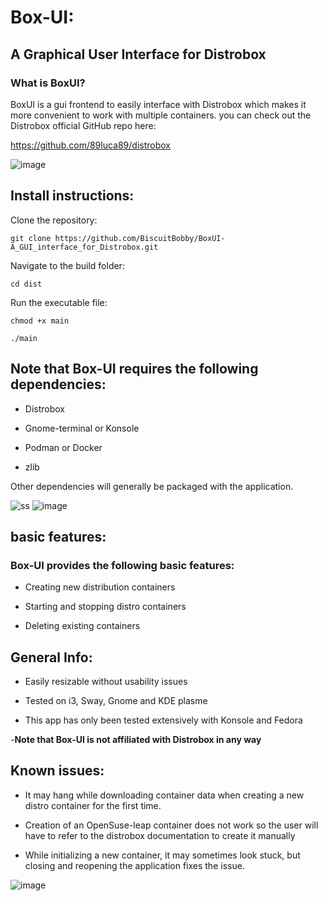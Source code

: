 # Box-UI: 
## A Graphical User Interface for Distrobox
### What is BoxUI?

BoxUI is a gui frontend to easily interface with Distrobox which makes it more convenient to work with multiple containers. 
you can check out the Distrobox official GitHub repo here:

https://github.com/89luca89/distrobox

![image](https://user-images.githubusercontent.com/87699062/227215238-42b1277d-d2ed-4552-8265-4b261613efc3.png)

## Install instructions:
Clone the repository:

```git clone https://github.com/BiscuitBobby/BoxUI-A_GUI_interface_for_Distrobox.git```

Navigate to the build folder:

```cd dist```

Run the executable file:

```chmod +x main```

```./main```

## Note that Box-UI requires the following dependencies:
- Distrobox

- Gnome-terminal or Konsole

- Podman or Docker

- zlib

Other dependencies will generally be packaged with the application.

![ss](https://user-images.githubusercontent.com/87699062/227241222-09f4b8ed-bc21-451c-bae8-53e4c1761d5b.png)
![image](https://user-images.githubusercontent.com/87699062/229911449-a279306e-9cf2-4a60-8642-973e29d9949c.png)

## basic features:
### Box-UI provides the following basic features:
- Creating new distribution containers

- Starting and stopping distro containers

- Deleting existing containers
## General Info:
- Easily resizable without usability issues

- Tested on i3, Sway, Gnome and KDE plasme

- This app has only been tested extensively with Konsole and Fedora

-**Note that Box-UI is not affiliated with Distrobox in any way**

## Known issues:
- It may hang while downloading container data when creating a new distro container for the first time.

- Creation of an OpenSuse-leap container does not work so the user will have to refer to the distrobox documentation to create it manually

- While initializing a new container, it may sometimes look stuck, but closing and reopening the application fixes the issue.

![image](https://user-images.githubusercontent.com/87699062/229925138-fe76828a-f1c7-4981-96ab-bbcd82e89193.png)
